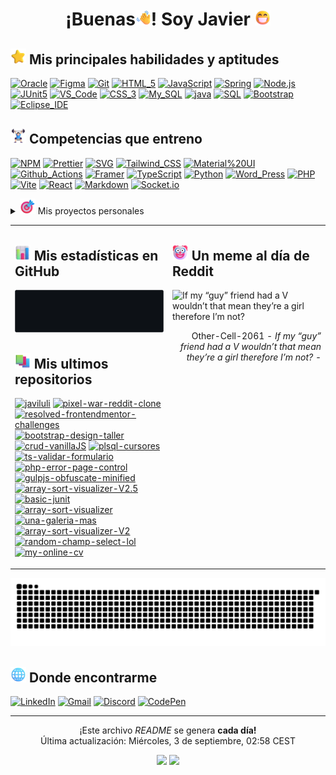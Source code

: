 
<h1 align="center">
¡Buenas<img src="./images/emojis/waving_hand.png" alt="👋" width="25" height="25" />! Soy Javier <img src="./images/emojis/beaming_face_with_smiling_eyes.png" alt="👋" width="25" height="25" />
</h1>

## <img src="./images/emojis/star.png" alt="🌟" width="25" height="25" /> Mis principales habilidades y aptitudes

[![Oracle](https://img.shields.io/badge/Oracle-F80000.svg?style=flat-square&logo=oracle&logoColor=FFFFFF)](#)
[![Figma](https://img.shields.io/badge/Figma-F24E1E.svg?style=flat-square&logo=figma&logoColor=FFFFFF)](#)
[![Git](https://img.shields.io/badge/Git-F05032.svg?style=flat-square&logo=git&logoColor=FFFFFF)](#)
[![HTML_5](https://img.shields.io/badge/HTML_5-E34F26.svg?style=flat-square&logo=html5&logoColor=FFFFFF)](#)
[![JavaScript](https://img.shields.io/badge/JavaScript-F7DF1E.svg?style=flat-square&logo=javascript&logoColor=000000)](#)
[![Spring](https://img.shields.io/badge/Spring-6DB33F.svg?style=flat-square&logo=spring&logoColor=FFFFFF)](#)
[![Node.js](https://img.shields.io/badge/Node.js-339933.svg?style=flat-square&logo=node.js&logoColor=FFFFFF)](#)
[![JUnit5](https://img.shields.io/badge/JUnit5-25A162.svg?style=flat-square&logo=junit5&logoColor=FFFFFF)](#)
[![VS_Code](https://img.shields.io/badge/VS_Code-007ACC.svg?style=flat-square&logo=visualstudiocode&logoColor=FFFFFF)](#)
[![CSS_3](https://img.shields.io/badge/CSS_3-1572B6.svg?style=flat-square&logo=css3&logoColor=FFFFFF)](#)
[![My_SQL](https://img.shields.io/badge/My_SQL-4479A1.svg?style=flat-square&logo=mysql&logoColor=FFFFFF)](#)
[![java](https://img.shields.io/badge/java-007396.svg?style=flat-square&logo=java&logoColor=FFFFFF)](#)
[![SQL](https://img.shields.io/badge/SQL-003B57.svg?style=flat-square&logo=amazon-dynamodb&logoColor=FFFFFF)](#)
[![Bootstrap](https://img.shields.io/badge/Bootstrap-7952B3.svg?style=flat-square&logo=bootstrap&logoColor=FFFFFF)](#)
[![Eclipse_IDE](https://img.shields.io/badge/Eclipse_IDE-2C2255.svg?style=flat-square&logo=eclipseide&logoColor=FFFFFF)](#)

## <img src="./images/emojis/man_lifting_weights_light_skin_tone.png" alt="🏋️‍♂️" width="25" height="25" /> Competencias que entreno

[![NPM](https://img.shields.io/badge/NPM-CB3837.svg?style=flat-square&logo=npm&logoColor=FFFFFF)](#)
[![Prettier](https://img.shields.io/badge/Prettier-F7B93E.svg?style=flat-square&logo=prettier&logoColor=000000)](#)
[![SVG](https://img.shields.io/badge/SVG-FFB13B.svg?style=flat-square&logo=svg&logoColor=000000)](#)
[![Tailwind_CSS](https://img.shields.io/badge/Tailwind_CSS-06B6D4.svg?style=flat-square&logo=tailwindcss&logoColor=FFFFFF)](#)
[![Material%20UI](https://img.shields.io/badge/Material%20UI-007FFF.svg?style=flat-square&logo=mui&logoColor=FFFFFF)](#)
[![Github_Actions](https://img.shields.io/badge/Github_Actions-2088FF.svg?style=flat-square&logo=github-actions&logoColor=FFFFFF)](#)
[![Framer](https://img.shields.io/badge/Framer-0055FF.svg?style=flat-square&logo=framer&logoColor=FFFFFF)](#)
[![TypeScript](https://img.shields.io/badge/TypeScript-3178C6.svg?style=flat-square&logo=typescript&logoColor=FFFFFF)](#)
[![Python](https://img.shields.io/badge/Python-3776AB.svg?style=flat-square&logo=python&logoColor=FFFFFF)](#)
[![Word_Press](https://img.shields.io/badge/Word_Press-21759B.svg?style=flat-square&logo=wordpress&logoColor=FFFFFF)](#)
[![PHP](https://img.shields.io/badge/PHP-777BB4.svg?style=flat-square&logo=php&logoColor=FFFFFF)](#)
[![Vite](https://img.shields.io/badge/Vite-B73BFE.svg?style=flat-square&logo=vite&logoColor=FFD62E)](#)
[![React](https://img.shields.io/badge/React-20232A.svg?style=flat-square&logo=react&logoColor=61DAFB)](#)
[![Markdown](https://img.shields.io/badge/Markdown-000000.svg?style=flat-square&logo=markdown&logoColor=FFFFFF)](#)
[![Socket.io](https://img.shields.io/badge/Socket.io-010101.svg?style=flat-square&logo=Socket.io&logoColor=FFFFFF)](#)

<details>
  <summary> <img src="./images/emojis/bullseye.png" alt="🎯" width="25" height="25" /> Mis proyectos personales </summary>

- [ ] Completar todos los retos de [frontendmentor.io](https://www.frontendmentor.io/challenges)
- [ ] Rehacer el proyecto [una-galeria-mas](https://github.com/javiluli/una-galeria-mas)
- [ ] Rehacer el programa de [java-array-sort-visualizer](https://github.com/javiluli/java-array-sort-visualizer)
- [ ] Customizar el CSS de mi perfil de [CodePen](https://codepen.io/javiluli_dev)
- [ ] Rehacer mi [CV web](https://javiluli.github.io/my-online-cv/) como porfolio con `Astro`.
- [ ] Crear un Bot con `Discord.js`.
- [ ] Crear una aplicación que utilice [Socket.IO](https://socket.io/)

</details>

<table width="960px">
<tr>
<td valign="top" width="50%">
<h2> <img src="./images/emojis/bar_chart.png" alt="📊" width="25" height="25" /> Mis estadísticas en GitHub </h2>

<picture>
<source media="(prefers-color-scheme: dark)" srcset="https://github.com/javiluli/javiluli/blob/master/images/wakatime_weekly_language_stats_black.svg">
<source media="(prefers-color-scheme: light)" srcset="https://github.com/javiluli/javiluli/blob/master/images/wakatime_weekly_language_stats.svg">
<img src="https://github.com/javiluli/javiluli/blob/master/images/wakatime_weekly_language_stats_black.svg">
</picture>

<h2> <img src="./images/emojis/books.png" alt="📘" width="25" height="25" /> Mis ultimos repositorios </h2>

[![javiluli](https://img.shields.io/badge/javiluli-28A745.svg?style=flat-square&logo=github&logoColor=000000)](https://github.com/javiluli/javiluli)
[![pixel-war-reddit-clone](https://img.shields.io/badge/pixel_war_reddit_clone-28A745.svg?style=flat-square&logo=github&logoColor=000000)](https://github.com/javiluli/pixel-war-reddit-clone)
[![resolved-frontendmentor-challenges](https://img.shields.io/badge/resolved_frontendmentor_challenges-28A745.svg?style=flat-square&logo=github&logoColor=000000)](https://github.com/javiluli/resolved-frontendmentor-challenges)
[![bootstrap-design-taller](https://img.shields.io/badge/bootstrap_design_taller-28A745.svg?style=flat-square&logo=github&logoColor=000000)](https://github.com/javiluli/bootstrap-design-taller)
[![crud-vanillaJS](https://img.shields.io/badge/crud_vanillaJS-FFA500.svg?style=flat-square&logo=github&logoColor=000000)](https://github.com/javiluli/crud-vanillaJS)
[![plsql-cursores](https://img.shields.io/badge/plsql_cursores-FFA500.svg?style=flat-square&logo=github&logoColor=000000)](https://github.com/javiluli/plsql-cursores)
[![ts-validar-formulario](https://img.shields.io/badge/ts_validar_formulario-FFA500.svg?style=flat-square&logo=github&logoColor=000000)](https://github.com/javiluli/ts-validar-formulario)
[![php-error-page-control](https://img.shields.io/badge/php_error_page_control-FFA500.svg?style=flat-square&logo=github&logoColor=000000)](https://github.com/javiluli/php-error-page-control)
[![gulpjs-obfuscate-minified](https://img.shields.io/badge/gulpjs_obfuscate_minified-FFA500.svg?style=flat-square&logo=github&logoColor=000000)](https://github.com/javiluli/gulpjs-obfuscate-minified)
[![array-sort-visualizer-V2.5](https://img.shields.io/badge/array_sort_visualizer_V2.5-FFA500.svg?style=flat-square&logo=github&logoColor=000000)](https://github.com/javiluli/array-sort-visualizer-V2.5)
[![basic-junit](https://img.shields.io/badge/basic_junit-FFA500.svg?style=flat-square&logo=github&logoColor=000000)](https://github.com/javiluli/basic-junit)
[![array-sort-visualizer](https://img.shields.io/badge/array_sort_visualizer-FFA500.svg?style=flat-square&logo=github&logoColor=000000)](https://github.com/javiluli/array-sort-visualizer)
[![una-galeria-mas](https://img.shields.io/badge/una_galeria_mas-FFA500.svg?style=flat-square&logo=github&logoColor=000000)](https://github.com/javiluli/una-galeria-mas)
[![array-sort-visualizer-V2](https://img.shields.io/badge/array_sort_visualizer_V2-28A745.svg?style=flat-square&logo=github&logoColor=000000)](https://github.com/javiluli/array-sort-visualizer-V2)
[![random-champ-select-lol](https://img.shields.io/badge/random_champ_select_lol-FFA500.svg?style=flat-square&logo=github&logoColor=000000)](https://github.com/javiluli/random-champ-select-lol)
[![my-online-cv](https://img.shields.io/badge/my_online_cv-FFA500.svg?style=flat-square&logo=github&logoColor=000000)](https://github.com/javiluli/my-online-cv)

</td>
<td valign="top" width="50%">

<h2>
  <img src="./images/emojis/clown_face.png" alt="🤡" width="25" height="25" /> Un meme al día de Reddit
</h2>

![If my “guy” friend had a V wouldn’t that mean they’re a girl therefore I’m not?](https://i.redd.it/q87e1xwdqomf1.gif)

<p align="right">Other-Cell-2061<i> - If my “guy” friend had a V wouldn’t that mean they’re a girl therefore I’m not?</i> - </p>

</td>
</tr> 
</table>

<picture>
<img alt="github-snake" src="https://github.com/javiluli/javiluli/blob/output/github-contribution-grid-snake-dark.svg" />
</picture>

<h2>
<img src="./images/emojis/globe_with_meridians.png" alt="🌐" width="25" height="25" /> Donde encontrarme
</h2>

<p>
<a href="https://www.linkedin.com/in/javier-delgado-rodriguez-165910331" target="_blank"><img alt="LinkedIn" src="https://img.shields.io/badge/linkedin-%230077B5.svg?&style=for-the-badge&logo=linkedin&logoColor=white" /></a> 
<a href="mailto:javiluli.dev@gmail.com" target="_blank"><img src="https://img.shields.io/badge/gmail-ea4335.svg?style=for-the-badge&logo=gmail&logoColor=FFFFFF" alt="Gmail"/></a>
<a href="https://discord.gg/YCfxzd6krh" target="_blank"><img src="https://img.shields.io/badge/discord-5865F2.svg?style=for-the-badge&logo=discord&logoColor=FFFFFF" alt="Discord"/></a>
<a href="https://codepen.io/javiluli_dev" target="_blank"><img src="https://img.shields.io/badge/codepen-000000.svg?style=for-the-badge&logo=codepen&logoColor=FFFFFF" alt="CodePen"/></a>
</p>

------------
<p align="center"> ¡Este archivo <i>README</i> se genera <b>cada día!</b> <br /> Última actualización: Miércoles, 3 de septiembre, 02:58 CEST </p>

<p align="center"> <img src="https://github.com/thmsgbrt/thmsgbrt/workflows/README%20build/badge.svg" /> <img src="https://komarev.com/ghpvc/?username=javiluli&color=blue" /> </p>
